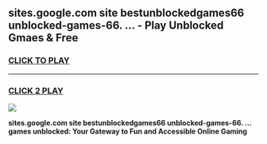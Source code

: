 
## sites.google.com site bestunblockedgames66 unblocked-games-66. ... - Play Unblocked Gmaes & Free
<h3>
<a href="https://premium.freeplayer.one?title=sites.google.com_site_bestunblockedgames66_unblocked-games-66._...&ref=19F">CLICK TO PLAY</a></h3>
<hr>

<h3>
<a href="https://premium.freeplayer.one?title=sites.google.com_site_bestunblockedgames66_unblocked-games-66._...&ref=19F">CLICK 2 PLAY</a>
  
</h3>

<a href="https://premium.freeplayer.one?title=sites.google.com_site_bestunblockedgames66_unblocked-games-66._...&ref=19F/"><img src="https://clearcache.store/games.png"></a>


**sites.google.com site bestunblockedgames66 unblocked-games-66. ... games unblocked: Your Gateway to Fun and Accessible Online Gaming**
